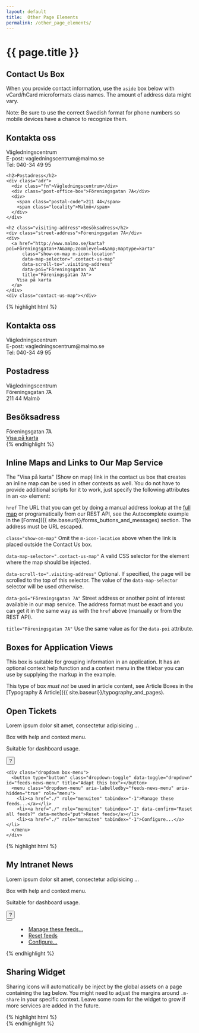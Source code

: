 ```yaml
---
layout: default
title:  Other Page Elements
permalink: /other_page_elements/
---
```


# {{ page.title }}


## Contact Us Box
When you provide contact information, use the `aside` box below with vCard/hCard microformats class names. The amount of address data might vary.

Note: Be sure to use the correct Swedish format for phone numbers so mobile devices have a chance to recognize them.

<div class="example">
  <aside class="contact-us vcard basic">
    <h1>Kontakta oss</h1>
    <div class="fn">Vägledningscentrum</div>
    <div>
      E-post:
      <span class="email">vagledningscentrum@malmo.se</span>
    </div>
    <div>
      Tel:
      <span class="tel">040-34 49 95</span>
    </div>

    <h2>Postadress</h2>
    <div class="adr">
      <div class="fn">Vägledningscentrum</div>
      <div class="post-office-box">Föreningsgatan 7A</div>
      <div>
        <span class="postal-code">211 44</span>
        <span class="locality">Malmö</span>
      </div>
    </div>

    <h2 class="visiting-address">Besöksadress</h2>
    <div class="street-address">Föreningsgatan 7A</div>
    <div>
      <a href="http://www.malmo.se/karta?poi=Föreningsgatan+7A&amp;zoomlevel=4&amp;maptype=karta"
          class="show-on-map m-icon-location"
          data-map-selector=".contact-us-map"
          data-scroll-to=".visiting-address"
          data-poi="Föreningsgatan 7A"
          title="Föreningsgatan 7A">
        Visa på karta
      </a>
    </div>
    <div class="contact-us-map"></div>
  </aside>
</div>

{% highlight html %}
<aside class="contact-us vcard basic">
  <h1>Kontakta oss</h1>
  <div class="fn">Vägledningscentrum</div>
  <div>
    E-post:
    <span class="email">vagledningscentrum@malmo.se</span>
  </div>
  <div>
    Tel:
    <span class="tel">040-34 49 95</span>
  </div>

  <h2>Postadress</h2>
  <div class="adr">
    <div class="fn">Vägledningscentrum</div>
    <div class="post-office-box">Föreningsgatan 7A</div>
    <div>
      <span class="postal-code">211 44</span>
      <span class="locality">Malmö</span>
    </div>
  </div>

  <h2 class="visiting-address">Besöksadress</h2>
  <div class="street-address">Föreningsgatan 7A</div>
  <div>
    <a href="http://www.malmo.se/karta?poi=Föreningsgatan+7A&amp;zoomlevel=4&amp;maptype=karta"
       class="show-on-map m-icon-location"
       data-map-selector=".contact-us-map"
       data-scroll-to=".visiting-address"
       data-poi="Föreningsgatan 7A"
       title="Föreningsgatan 7A">
      Visa på karta
    </a>
  </div>
  <div class="contact-us-map"></div>
</aside>
{% endhighlight %}


## Inline Maps and Links to Our Map Service

The "Visa på karta" (Show on map) link in the contact us box that creates an inline map can be used in other contexts as well. You do not have to provide additional scripts for it to work, just specify the following attributes in an `<a>` element:

`href` The URL that you can get by doing a manual address lookup at the [full map](http://malmo.se/karta) or programatically from our REST API, see the Autocomplete example in the [Forms]({{ site.baseurl}}/forms_buttons_and_messages) section. The address must be URL escaped.

`class="show-on-map"` Omit the `m-icon-location` above when the link is placed outside the Contact Us box.

`data-map-selector=".contact-us-map"` A valid CSS selector for the element where the map should be injected.

`data-scroll-to=".visiting-address"` Optional. If specified, the page will be scrolled to the top of this selector. The value of the `data-map-selector` selector will be used otherwise.

`data-poi="Föreningsgatan 7A"` Street address or another point of interest available in our map service. The address format must be exact and you can get it in the same way as with the `href` above (manually or from the REST API).

`title="Föreningsgatan 7A"` Use the same value as for the `data-poi` attribute.


## Boxes for Application Views
This box is suitable for grouping information in an application. It has an optional context help function and a context menu in the titlebar you can use by supplying the markup in the example.

This type of box *must not* be used in article content, see Article Boxes in the [Typography & Article]({{ site.baseurl}}/typography_and_pages).

<div class="example">
  <section class="box" contextmenu="feeds-news-menu" id="feeds-news">
    <h1 class="box-title">Open Tickets</h1>
    <div class="box-instructions">
      <p>Lorem ipsum dolor sit amet, consectetur adipisicing ...</p>
    </div>
    <div class="box-content body-copy">
      <p>Box with help and context menu.</p>
      <p>Suitable for dashboard usage.</p>
    </div>
    <button type="button" class="toggle-instructions" title="Show instructions">?</button>

    <div class="dropdown box-menu">
      <button type="button" class="dropdown-toggle" data-toggle="dropdown" id="feeds-news-menu" title="Adapt this box"></button>
      <menu class="dropdown-menu" aria-labelledby="feeds-news-menu" aria-hidden="true" role="menu">
        <li><a href="./" role="menuitem" tabindex="-1">Manage these feeds...</a></li>
        <li><a href="./" role="menuitem" tabindex="-1" data-confirm="Reset all feeds?" data-method="put">Reset feeds</a></li>
        <li><a href="./" role="menuitem" tabindex="-1">Configure...</a></li>
      </menu>
    </div>
  </section>
</div>

{% highlight html %}
<section class="box" contextmenu="feeds-news-menu" id="feeds-news">
  <h1 class="box-title">My Intranet News</h1>
  <div class="box-instructions">
    <p>Lorem ipsum dolor sit amet, consectetur adipisicing ...</p>
  </div>
  <div class="box-content body-copy">
    <p>Box with help and context menu.</p>
    <p>Suitable for dashboard usage.</p>
  </div>
  <button type="button" class="toggle-instructions" title="Show instructions">?</button>

  <div class="dropdown box-menu">
    <button type="button" class="dropdown-toggle" data-toggle="dropdown" id="feeds-news-menu" title="Adapt this box"></button>
    <menu class="dropdown-menu" aria-labelledby="feeds-news-menu" aria-hidden="true" role="menu">
      <li><a href="./" role="menuitem" tabindex="-1">Manage these feeds...</a></li>
      <li><a href="./" role="menuitem" tabindex="-1" data-confirm="Reset all feeds?" data-method="put">Reset feeds</a></li>
      <li><a href="./" role="menuitem" tabindex="-1">Configure...</a></li>
    </menu>
  </div>
</section>
{% endhighlight %}

## Sharing Widget
Sharing icons will automatically be inject by the global assets on a page containing the tag below. You might need to adjust the margins around `.m-share` in your specific context. Leave some room for the widget to grow if more  services are added in the future.

<div class="example">
  <div class="m-share"></div>
</div>
{% highlight html %}
<div class="m-share"></div>
{% endhighlight %}

